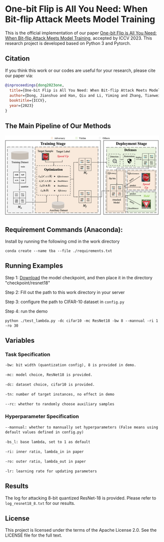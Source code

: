 # One-bit Flip is All You Need: When Bit-flip Attack Meets Model Training 

This is the official implementation of our paper [One-bit Flip is All You Need: When Bit-flip Attack Meets Model Training](), accepted by ICCV 2023. This research project is developed based on Python 3 and Pytorch.


## Citation

If you think this work or our codes are useful for your research, please cite our paper via:

```bibtex
@inproceedings{dong2023one,
  title={One-bit Flip is All You Need: When Bit-flip Attack Meets Model Training},
  author={Dong, Jianshuo and Han, Qiu and Li, Yiming and Zhang, Tianwei and Li, Yuanjie and Lai, Zeqi and Zhang, Chao and Xia, Shu-Tao },
  booktitle={ICCV},
  year={2023}
}
```

## The Main Pipeline of Our Methods

![pipeline](./pipeline.png)

## Requirement Commands (Anaconda):

Install by running the following cmd in the work directory 

```
conda create --name tba --file ./requirements.txt
```

## Running Examples

Step 1: [Download](https://www.dropbox.com/s/ax24afm1vqs9k8m/176_95.25.pth?dl=0) the model checkpoint, and then place it in the directory "checkpoint/resnet18"

Step 2: Fill out the path to this work directory in your server

Step 3: configure the path to CIFAR-10 dataset in ``config.py``

Step 4: run the demo

```shell
python ./test_lambda.py -dc cifar10 -mc ResNet18 -bw 8 --mannual -ri 1 -ro 30
```


## Variables

### Task Specification
```
-bw: bit width (quantization config), 8 is provided in demo.

-mc: model choice, ResNet18 is provided.

-dc: dataset choice, cifar10 is provided.

-tn: number of target instances, no effect in demo

--rc: whether to randomly choose auxiliary samples
```
### Hyperparameter Specification
```
--mannual: whether to mannually set hyperparameters (False means using default values defined in config.py)

-bs_l: base lambda, set to 1 as default

-ri: inner ratio, lambda_in in paper

-ro: outer ratio, lambda_out in paper

-lr: learning rate for updating parameters
```

## Results
The log for attacking 8-bit quantized ResNet-18 is provided. Please refer to `log_resnet18_8.txt` for our results.


## License 

This project is licensed under the terms of the Apache License 2.0. See the LICENSE file for the full text.
